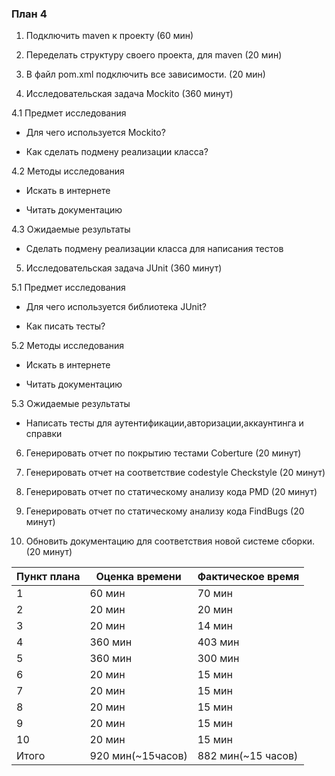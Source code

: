 ### План 4

1. Подключить maven к проекту (60 мин)

2. Переделать структуру своего проекта, для maven (20 мин)

3. В файл pom.xml подключить все зависимости. (20 мин)

4. Исследовательская задача Mockito (360 минут)

4.1 Предмет исследования

* Для чего используется Mockito?

* Как сделать подмену реализации класса?

4.2 Методы исследования

* Искать в интернете 

* Читать документацию

4.3 Ожидаемые результаты

* Сделать подмену реализации класса для написания тестов

5. Исследовательская задача JUnit (360 минут)

5.1 Предмет исследования

* Для чего используется библиотека JUnit?

* Как писать тесты?

5.2 Методы исследования

* Искать в интернете 

* Читать документацию

5.3 Ожидаемые результаты

* Написать тесты для аутентификации,авторизации,аккаунтинга и справки 

6. Генерировать отчет по покрытию тестами Coberture (20 минут)

7. Генерировать отчет на соответствие codestyle Checkstyle (20 минут)

8. Генерировать отчет по статическому анализу кода PMD (20 минут)

9. Генерировать отчет по статическому анализу кода FindBugs (20 минут)

10. Обновить документацию для соответствия новой системе сборки. (20 минут)

Пункт плана|Оценка времени    |Фактическое время     |
-----------| ---------------  | ----------------     |
1	|     60 мин       |      70 мин          |
2          |     20 мин       |      20 мин          |
3          |     20 мин       |      14 мин          |
4          |     360 мин      |      403 мин         |
5	|     360 мин      |      300 мин         |
6	|     20 мин       |      15 мин          |
7          |     20 мин       |      15 мин          |
8          |     20 мин       |      15 мин          |
9          |     20 мин       |      15 мин          |
10         |     20 мин       |      15 мин          |
Итого      | 920 мин(~15часов)|882 мин(~15 часов)    |
           

